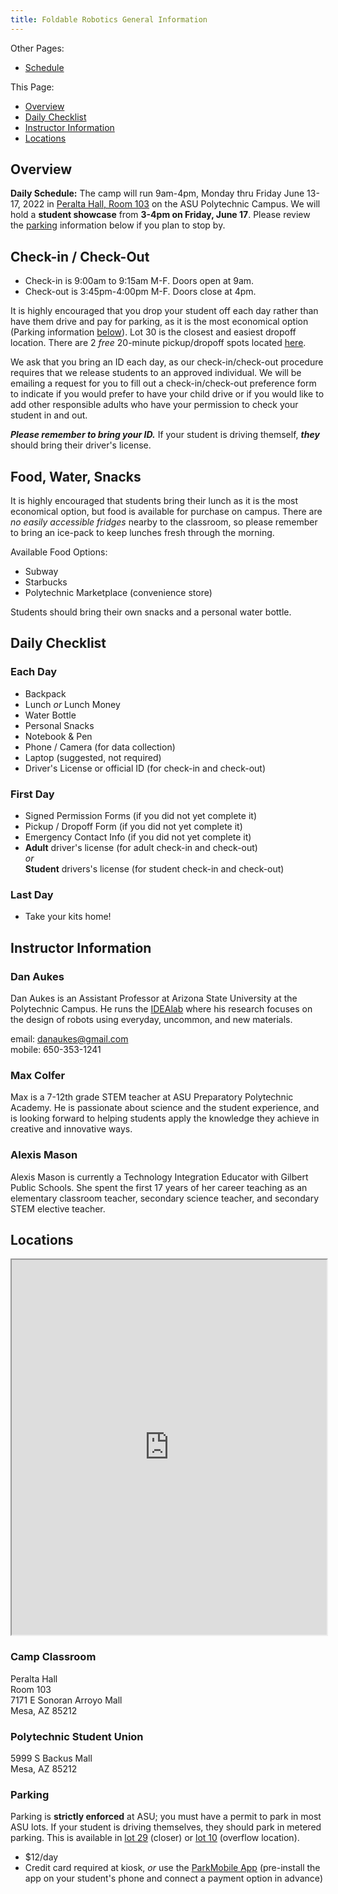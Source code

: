 ```yaml
---
title: Foldable Robotics General Information
---
```


Other Pages:

* [Schedule](/foldable-robotics-schedule/)

This Page:

* [Overview](#overview)
* [Daily Checklist](#daily-checklist)
* [Instructor Information](#instructor-information)
* [Locations](#locations)

## Overview

**Daily Schedule:**  The camp will run 9am-4pm, Monday thru Friday June 13-17, 2022 in [Peralta Hall, Room 103](https://goo.gl/maps/YHSdg44DBqWG91Eh9) on the ASU Polytechnic Campus.  We will hold a **student showcase** from **3-4pm on Friday, June 17**.  Please review the [parking](#parking) information below if you plan to stop by.

## Check-in / Check-Out

* Check-in is 9:00am to 9:15am M-F.  Doors open at 9am.
* Check-out is 3:45pm-4:00pm M-F.  Doors close at 4pm.

It is highly encouraged that you drop your student off each day rather than have them drive and pay for parking, as it is the most economical option (Parking information [below](#parking)).  Lot 30 is the closest and easiest dropoff location.  There are 2 _free_ 20-minute pickup/dropoff spots located [here](https://goo.gl/maps/8kuUE78uMdwYcMw57).

We ask that you bring an ID each day, as our check-in/check-out procedure requires that we release students to an approved individual.  We will be emailing a request for you to fill out a check-in/check-out preference form to indicate if you would prefer to have your child drive or if you would like to add other responsible adults who have your permission to check your student in and out.

**_Please remember to bring your ID._**  If your student is driving themself, _**they**_ should bring their driver's license.

## Food, Water, Snacks

It is highly encouraged that students bring their lunch as it is the most economical option, but food is available for purchase on campus.  There are _no easily accessible fridges_ nearby to the classroom, so please remember to bring an ice-pack to keep lunches fresh through the morning.

Available Food Options:

* Subway
* Starbucks 
* Polytechnic Marketplace (convenience store)

Students should bring their own snacks and a personal water bottle.

## Daily Checklist

### Each Day

* Backpack
* Lunch _or_ Lunch Money
* Water Bottle
* Personal Snacks
* Notebook & Pen
* Phone / Camera (for data collection)
* Laptop (suggested, not required) 
* Driver's License or official ID (for check-in and check-out)

### First Day

* Signed Permission Forms (if you did not yet complete it)
* Pickup / Dropoff Form (if you did not yet complete it)
* Emergency Contact Info (if you did not yet complete it)
* **Adult** driver's license (for adult check-in and check-out)  
    _or_  
    **Student** drivers's license (for student check-in and check-out)

### Last Day

* Take your kits home!

## Instructor Information

### Dan Aukes  

Dan Aukes is an Assistant Professor at Arizona State University at the Polytechnic Campus.  He runs the [IDEAlab](https://idealab.asu.edu) where his research focuses on the design of robots using everyday, uncommon, and new materials.  

email: <danaukes@gmail.com>  
mobile: 650-353-1241  

### Max Colfer

Max is a 7-12th grade STEM teacher at ASU Preparatory Polytechnic Academy. He is passionate about science and the student experience, and is looking forward to helping students apply the knowledge they achieve in creative and innovative ways.

### Alexis Mason

Alexis Mason is currently a Technology Integration Educator with Gilbert Public Schools. She spent the first 17 years of her career teaching as an elementary classroom teacher, secondary science teacher, and secondary STEM elective teacher. 

## Locations

<iframe src="https://www.google.com/maps/d/u/0/embed?mid=1cQP-eOreyKksLptAO4uZlAtTsAmwj8ql&ehbc=2E312F" width="100%" height="600"></iframe>

### Camp Classroom 

Peralta Hall  
Room 103  
7171 E Sonoran Arroyo Mall  
Mesa, AZ 85212  

<!--
### Citrus Dining Pavilion

7290 East Sun Devil Mall  
Mesa, AZ 85212
-->

### Polytechnic Student Union

5999 S Backus Mall  
Mesa, AZ 85212

### Parking

Parking is **strictly enforced** at ASU; you must have a permit to park in most ASU lots.  If your student is driving themselves, they should park in metered parking.  This is available in [lot 29](https://goo.gl/maps/aDHryapDPtUZLx6A7) (closer) or [lot 10](https://goo.gl/maps/b6bVjVjCDNQpLfYw5) (overflow location).

* $12/day
* Credit card required at kiosk, _or_ use the [ParkMobile App](https://parkmobile.io/) (pre-install the app on your student's phone and connect a payment option in advance)
